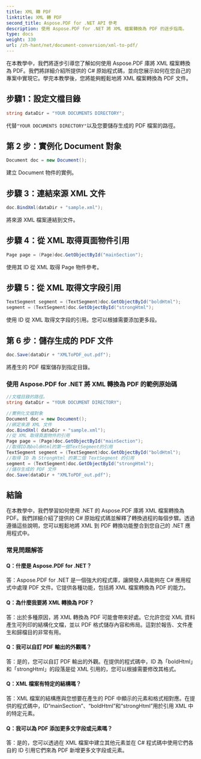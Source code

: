 ```yaml
---
title: XML 轉 PDF
linktitle: XML 轉 PDF
second_title: Aspose.PDF for .NET API 參考
description: 使用 Aspose.PDF for .NET 將 XML 檔案轉換為 PDF 的逐步指南。
type: docs
weight: 330
url: /zh-hant/net/document-conversion/xml-to-pdf/
---
```

在本教學中，我們將逐步引導您了解如何使用 Aspose.PDF 庫將 XML 檔案轉換為 PDF。我們將詳細介紹所提供的 C# 原始程式碼，並向您展示如何在您自己的專案中實現它。學完本教學後，您將能夠輕鬆地將 XML 檔案轉換為 PDF 文件。

## 步驟1：設定文檔目錄
```csharp
string dataDir = "YOUR DOCUMENTS DIRECTORY";
```
代替`"YOUR DOCUMENTS DIRECTORY"`以及您要儲存生成的 PDF 檔案的路徑。

## 第 2 步：實例化 Document 對象
```csharp
Document doc = new Document();
```
建立 Document 物件的實例。

## 步驟 3：連結來源 XML 文件
```csharp
doc.BindXml(dataDir + "sample.xml");
```
將來源 XML 檔案連結到文件。

## 步驟 4：從 XML 取得頁面物件引用
```csharp
Page page = (Page)doc.GetObjectById("mainSection");
```
使用其 ID 從 XML 取得 Page 物件參考。

## 步驟 5：從 XML 取得文字段引用
```csharp
TextSegment segment = (TextSegment)doc.GetObjectById("boldHtml");
segment = (TextSegment)doc.GetObjectById("strongHtml");
```
使用 ID 從 XML 取得文字段的引用。您可以根據需要添加更多段。

## 第 6 步：儲存生成的 PDF 文件
```csharp
doc.Save(dataDir + "XMLToPDF_out.pdf");
```
將產生的 PDF 檔案儲存到指定目錄。

### 使用 Aspose.PDF for .NET 將 XML 轉換為 PDF 的範例原始碼

```csharp
//文檔目錄的路徑。
string dataDir = "YOUR DOCUMENT DIRECTORY";

//實例化文檔對象
Document doc = new Document();
//綁定來源 XML 文件
doc.BindXml( dataDir + "sample.xml");
//從 XML 取得頁面物件的引用
Page page = (Page)doc.GetObjectById("mainSection");
//取得ID為boldHtml的第一個TextSegment的引用
TextSegment segment = (TextSegment)doc.GetObjectById("boldHtml");
//取得 ID 為 StrongHtml 的第二個 TextSegment 的引用
segment = (TextSegment)doc.GetObjectById("strongHtml");
//儲存生成的 PDF 文件
doc.Save(dataDir + "XMLToPDF_out.pdf");
```

## 結論
在本教學中，我們學習如何使用 .NET 的 Aspose.PDF 庫將 XML 檔案轉換為 PDF。我們詳細介紹了提供的 C# 原始程式碼並解釋了轉換過程的每個步驟。透過遵循這些說明，您可以輕鬆地將 XML 到 PDF 轉換功能整合到您自己的 .NET 應用程式中。

### 常見問題解答

#### Q：什麼是 Aspose.PDF for .NET？

答：Aspose.PDF for .NET 是一個強大的程式庫，讓開發人員能夠在 C# 應用程式中處理 PDF 文件。它提供各種功能，包括將 XML 檔案轉換為 PDF 的能力。

#### Q：為什麼我要將 XML 轉換為 PDF？

答：出於多種原因，將 XML 轉換為 PDF 可能會帶來好處。它允許您從 XML 資料產生可列印的結構化文檔，並以 PDF 格式儲存內容和佈局。這對於報告、文件產生和歸檔目的非常有用。

#### Q：我可以自訂 PDF 輸出的外觀嗎？

答：是的，您可以自訂 PDF 輸出的外觀。在提供的程式碼中，ID 為「boldHtml」和「strongHtml」的段落是從 XML 引用的，您可以根據需要修改其格式。

#### Q：XML 檔案有特定的結構嗎？

答：XML 檔案的結構應與您想要在產生的 PDF 中顯示的元素和格式相對應。在提供的程式碼中，ID“mainSection”、“boldHtml”和“strongHtml”用於引用 XML 中的特定元素。

#### Q：我可以為 PDF 添加更多文字段或元素嗎？

答：是的，您可以透過在 XML 檔案中建立其他元素並在 C# 程式碼中使用它們各自的 ID 引用它們來為 PDF 新增更多文字段或元素。